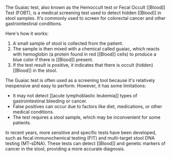 The Guaiac test, also known as the Hemoccult test or Fecal Occult [[Blood]] Test (FOBT), is a medical screening test used to detect hidden [[Blood]] in stool samples. It's commonly used to screen for colorectal cancer and other gastrointestinal conditions.

Here's how it works:

1. A small sample of stool is collected from the patient.
2. The sample is then mixed with a chemical called guaiac, which reacts with hemoglobin (a protein found in red [[Blood]] cells) to produce a blue color if there is [[Blood]] present.
3. If the test result is positive, it indicates that there is occult (hidden) [[Blood]] in the stool.

The Guaiac test is often used as a screening tool because it's relatively inexpensive and easy to perform. However, it has some limitations:

- It may not detect [[acute lymphoblastic leukemia]] types of gastrointestinal bleeding or cancer.
- False positives can occur due to factors like diet, medications, or other medical conditions.
- The test requires a stool sample, which may be inconvenient for some patients.

In recent years, more sensitive and specific tests have been developed, such as fecal immunochemical testing (FIT) and multi-target stool DNA testing (MT-sDNA). These tests can detect [[Blood]] and genetic markers of cancer in the stool, providing a more accurate diagnosis.